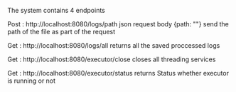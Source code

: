 The system contains 4 endpoints

Post : http://localhost:8080/logs/path  json request body {path: ""}  send the path of the file as part of the request

Get  : http://localhost:8080/logs/all    returns all the saved proccessed logs

Get  : http://localhost:8080/executor/close   closes all threading services

Get  : http://localhost:8080/executor/status  returns Status whether executor is running or not

